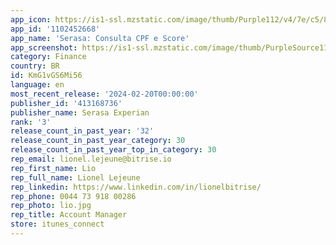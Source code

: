 ```yaml
---
app_icon: https://is1-ssl.mzstatic.com/image/thumb/Purple112/v4/7e/c5/8b/7ec58bd7-8e4b-5cef-b68a-63be6a8824cb/AppIcon-0-0-1x_U007emarketing-0-10-0-85-220.png/1024x1024bb.png
app_id: '1102452668'
app_name: 'Serasa: Consulta CPF e Score'
app_screenshot: https://is1-ssl.mzstatic.com/image/thumb/PurpleSource116/v4/8c/d1/51/8cd1514d-ec24-dc65-2a2b-b177b3af1817/480cd10a-4ba7-4f58-98bb-519278de2b3b_01.png/1242x2208bb.png
category: Finance
country: BR
id: KmG1vGS6Mi56
language: en
most_recent_release: '2024-02-20T00:00:00'
publisher_id: '413168736'
publisher_name: Serasa Experian
rank: '3'
release_count_in_past_year: '32'
release_count_in_past_year_category: 30
release_count_in_past_year_top_in_category: 30
rep_email: lionel.lejeune@bitrise.io
rep_first_name: Lio
rep_full_name: Lionel Lejeune
rep_linkedin: https://www.linkedin.com/in/lionelbitrise/
rep_phone: 0044 73 918 00286
rep_photo: lio.jpg
rep_title: Account Manager
store: itunes_connect
---
```


